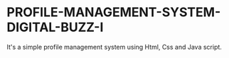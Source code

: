 # PROFILE-MANAGEMENT-SYSTEM-DIGITAL-BUZZ-I
It's a simple profile management system using Html, Css and Java script.
